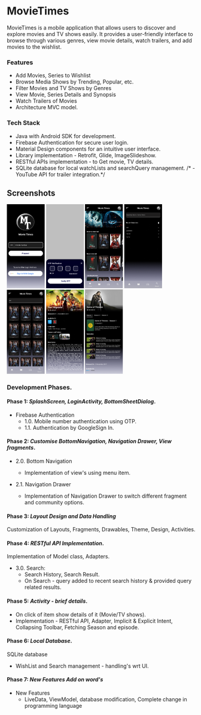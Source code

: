 # MovieTimes


MovieTimes is a mobile application that allows users to discover and explore movies and TV shows easily. It provides a user-friendly interface to browse through various genres, view movie details, watch trailers, and add movies to the wishlist.


### Features

- Add Movies, Series to Wishlist
- Browse Media Shows by Trending, Popular, etc.
- Filter Movies and TV Shows by Genres
- View Movie, Series Details and Synopsis
- Watch Trailers of Movies
- Architecture MVC model.


### Tech Stack

- Java with Android SDK for development.
- Firebase Authentication for secure user login.
- Material Design components for an intuitive user interface.
- Library implementation - Retrofit, Glide, ImageSlideshow.
- RESTful APIs implementation - to Get movie, TV details.
- SQLite database for local watchLists and searchQuery management.
/* - YouTube API for trailer integration.*/

## Screenshots

<img src="img.png" width="20%" height="20%">  <img src="img_1.png" width="20%" height="20%">  <img src="img_2.png" width="20%" height="20%">  <img src="img_3.png" width="20%" height="20%"> <img src="img_4.png" width="20%" height="20%"> <img src="img_5.png" width="20%" height="20%"> <img src="img_6.png" width="20%" height="20%">    


### Development Phases.

#### Phase 1: *SplashScreen, LoginActivity, BottomSheetDialog*.

* Firebase Authentication 
  * 1.0. Mobile number authentication using OTP.
  * 1.1. Authentication by GoogleSign In.


#### Phase 2: *Customise BottomNavigation, Navigation Drawer, View fragments*.

* 2.0. Bottom Navigation
  * Implementation of view's using menu item.

* 2.1. Navigation Drawer 
  * Implementation of Navigation Drawer to switch different fragment and community options.


#### Phase 3: *Layout Design and Data Handling*


Customization of Layouts, Fragments, Drawables, Theme, Design, Activities.


#### Phase 4: *RESTful API Implementation*.


Implementation of Model class, Adapters. 

* 3.0. Search:
  * Search History, Search Result.
  * On Search - query added to recent search history & provided query related results. 


#### Phase 5: *Activity - brief details*.

  * On click of item  show details of it (Movie/TV shows).
  * Implementation - RESTful API, Adapter, Implicit & Explicit Intent, Collapsing Toolbar, Fetching Season and episode.


#### Phase 6: *Local Database*.


SQLite database

  * WishList and Search management - handling's wrt UI.


#### Phase 7: *New Features Add on word's*

* New Features 
  * LiveData, ViewModel, database modification, Complete change in programming language
